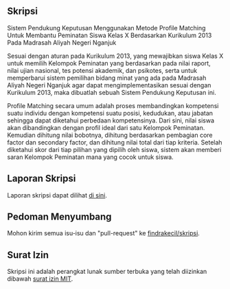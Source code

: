 ## Skripsi

Sistem Pendukung Keputusan Menggunakan Metode Profile Matching Untuk Membantu Peminatan Siswa Kelas X Berdasarkan Kurikulum 2013 Pada Madrasah Aliyah Negeri Nganjuk

Sesuai dengan aturan pada Kurikulum 2013, yang mewajibkan siswa Kelas X untuk memilih Kelompok Peminatan yang berdasarkan pada nilai raport, nilai ujian nasional, tes potensi akademik, dan psikotes, serta untuk memperbarui sistem pemilihan bidang minat yang ada pada Madrasah Aliyah Negeri Nganjuk agar dapat mengimplementasikan sesuai dengan Kurikulum 2013, maka dibuatlah sebuah Sistem Pendukung Keputusan ini.

Profile Matching secara umum adalah proses membandingkan kompetensi suatu individu dengan kompetensi suatu posisi, kedudukan, atau jabatan sehingga dapat diketahui perbedaan kompetensinya. Dari sini, nilai siswa akan dibandingkan dengan profil ideal dari satu Kelompok Peminatan. Kemudian dihitung nilai bobotnya, dihitung berdasarkan pembagian core factor dan secondary factor, dan dihitung nilai total dari tiap kriteria. Setelah diketahui skor dari tiap pilihan yang dipilih oleh siswa, sistem akan memberi saran Kelompok Peminatan mana yang cocok untuk siswa.

## Laporan Skripsi

Laporan skripsi dapat dilihat [di sini](https://drive.google.com/file/d/0BwehWkK2UkkbNFZCX21Cc0lZTzQ/view?usp=sharing).

## Pedoman Menyumbang

Mohon kirim semua isu-isu dan "pull-request" ke [findrakecil/skripsi](http://github.com/findrakecil/skripsi).

## Surat Izin

Skripsi ini adalah perangkat lunak sumber terbuka yang telah diizinkan dibawah [surat izin MIT](http://opensource.org/licenses/MIT).

